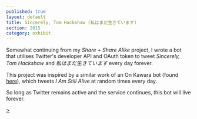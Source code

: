```yaml
---
published: true
layout: default
title: Sincerely, Tom Hackshaw (私はまだ生きています)
section: 2015
category: exhibit
---
```


Somewhat continuing from my _Share + Share Alike_ project, I wrote a bot that utilises Twitter's developer API and OAuth token to tweet _Sincerely, Tom Hackshaw_ and _私はまだ生きています_ every day forever.

This project was inspired by a similar work of an On Kawara bot (found [here][here]), which tweets _I Am Still Alive_ at random times every day.

So long as Twitter remains active and the service continues, this bot will live forever.

<a class="twitter-timeline" data-dnt="true" href="https://twitter.com/tomhackshaw_bot" data-widget-id="612101099072303105" data-chrome="nofooter noborders noscrollbar">></a>
<script>!function(d,s,id){var js,fjs=d.getElementsByTagName(s)[0],p=/^http:/.test(d.location)?'http':'https';if(!d.getElementById(id)){js=d.createElement(s);js.id=id;js.src=p+"://platform.twitter.com/widgets.js";fjs.parentNode.insertBefore(js,fjs);}}(document,"script","twitter-wjs");</script>

[here]: https://twitter.com/On_Kawara
